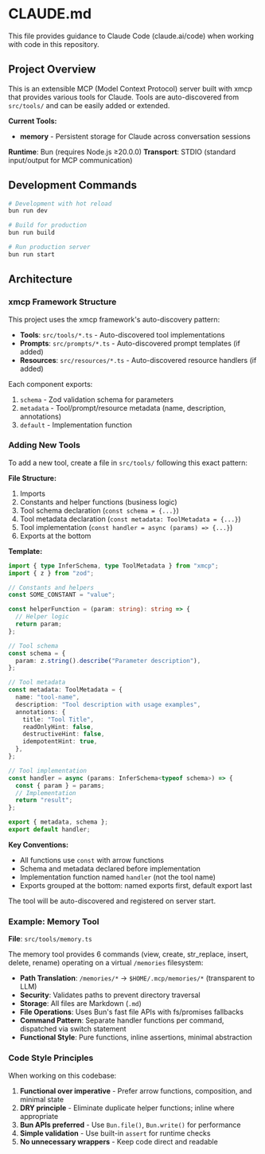 # CLAUDE.md

This file provides guidance to Claude Code (claude.ai/code) when working with code in this repository.

## Project Overview

This is an extensible MCP (Model Context Protocol) server built with xmcp that provides various tools for Claude. Tools are auto-discovered from `src/tools/` and can be easily added or extended.

**Current Tools:**

- **memory** - Persistent storage for Claude across conversation sessions

**Runtime**: Bun (requires Node.js ≥20.0.0)
**Transport**: STDIO (standard input/output for MCP communication)

## Development Commands

```bash
# Development with hot reload
bun run dev

# Build for production
bun run build

# Run production server
bun run start
```

## Architecture

### xmcp Framework Structure

This project uses the xmcp framework's auto-discovery pattern:

- **Tools**: `src/tools/*.ts` - Auto-discovered tool implementations
- **Prompts**: `src/prompts/*.ts` - Auto-discovered prompt templates (if added)
- **Resources**: `src/resources/*.ts` - Auto-discovered resource handlers (if added)

Each component exports:

1. `schema` - Zod validation schema for parameters
2. `metadata` - Tool/prompt/resource metadata (name, description, annotations)
3. `default` - Implementation function

### Adding New Tools

To add a new tool, create a file in `src/tools/` following this exact pattern:

**File Structure:**
1. Imports
2. Constants and helper functions (business logic)
3. Tool schema declaration (`const schema = {...}`)
4. Tool metadata declaration (`const metadata: ToolMetadata = {...}`)
5. Tool implementation (`const handler = async (params) => {...}`)
6. Exports at the bottom

**Template:**

```typescript
import { type InferSchema, type ToolMetadata } from "xmcp";
import { z } from "zod";

// Constants and helpers
const SOME_CONSTANT = "value";

const helperFunction = (param: string): string => {
  // Helper logic
  return param;
};

// Tool schema
const schema = {
  param: z.string().describe("Parameter description"),
};

// Tool metadata
const metadata: ToolMetadata = {
  name: "tool-name",
  description: "Tool description with usage examples",
  annotations: {
    title: "Tool Title",
    readOnlyHint: false,
    destructiveHint: false,
    idempotentHint: true,
  },
};

// Tool implementation
const handler = async (params: InferSchema<typeof schema>) => {
  const { param } = params;
  // Implementation
  return "result";
};

export { metadata, schema };
export default handler;
```

**Key Conventions:**
- All functions use `const` with arrow functions
- Schema and metadata declared before implementation
- Implementation function named `handler` (not the tool name)
- Exports grouped at the bottom: named exports first, default export last

The tool will be auto-discovered and registered on server start.

### Example: Memory Tool

**File**: `src/tools/memory.ts`

The memory tool provides 6 commands (view, create, str_replace, insert, delete, rename) operating on a virtual `/memories` filesystem:

- **Path Translation**: `/memories/*` → `$HOME/.mcp/memories/*` (transparent to LLM)
- **Security**: Validates paths to prevent directory traversal
- **Storage**: All files are Markdown (`.md`)
- **File Operations**: Uses Bun's fast file APIs with fs/promises fallbacks
- **Command Pattern**: Separate handler functions per command, dispatched via switch statement
- **Functional Style**: Pure functions, inline assertions, minimal abstraction

### Code Style Principles

When working on this codebase:

1. **Functional over imperative** - Prefer arrow functions, composition, and minimal state
2. **DRY principle** - Eliminate duplicate helper functions; inline where appropriate
3. **Bun APIs preferred** - Use `Bun.file()`, `Bun.write()` for performance
4. **Simple validation** - Use built-in `assert` for runtime checks
5. **No unnecessary wrappers** - Keep code direct and readable
